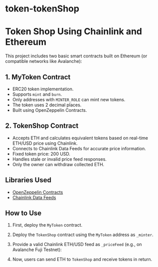 # token-tokenShop  

# Token Shop Using Chainlink and Ethereum

This project includes two basic smart contracts built on Ethereum (or compatible networks like Avalanche):

## 1. MyToken Contract

- ERC20 token implementation.
- Supports `mint` and `burn`.
- Only addresses with `MINTER_ROLE` can mint new tokens.
- The token uses 2 decimal places.
- Built using OpenZeppelin Contracts.

## 2. TokenShop Contract

- Accepts ETH and calculates equivalent tokens based on real-time ETH/USD price using Chainlink.
- Connects to Chainlink Data Feeds for accurate price information.
- Fixed token price: 200 USD.
- Handles stale or invalid price feed responses.
- Only the owner can withdraw collected ETH.

## Libraries Used

- [OpenZeppelin Contracts](https://github.com/OpenZeppelin/openzeppelin-contracts)
- [Chainlink Data Feeds](https://docs.chain.link/data-feeds/)

## How to Use

1. First, deploy the `MyToken` contract.
2. Deploy the `TokenShop` contract using the `MyToken` address as `_minter`.
3. Provide a valid Chainlink ETH/USD feed as `_priceFeed` (e.g., on Avalanche Fuji Testnet):

4. Now, users can send ETH to `TokenShop` and receive tokens in return.



